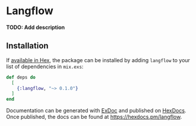 # Langflow

**TODO: Add description**

## Installation

If [available in Hex](https://hex.pm/docs/publish), the package can be installed
by adding `langflow` to your list of dependencies in `mix.exs`:

```elixir
def deps do
  [
    {:langflow, "~> 0.1.0"}
  ]
end
```

Documentation can be generated with [ExDoc](https://github.com/elixir-lang/ex_doc)
and published on [HexDocs](https://hexdocs.pm). Once published, the docs can
be found at <https://hexdocs.pm/langflow>.

